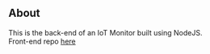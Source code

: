 ## About
This is the back-end of an IoT Monitor built using NodeJS.  
Front-end repo [here](https://github.com/falcononrails/iotmonitor-ionic)
